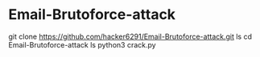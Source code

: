 # Email-Brutoforce-attack
 git clone https://github.com/hacker6291/Email-Brutoforce-attack.git
 ls
 cd Email-Brutoforce-attack
 ls
 python3 crack.py
